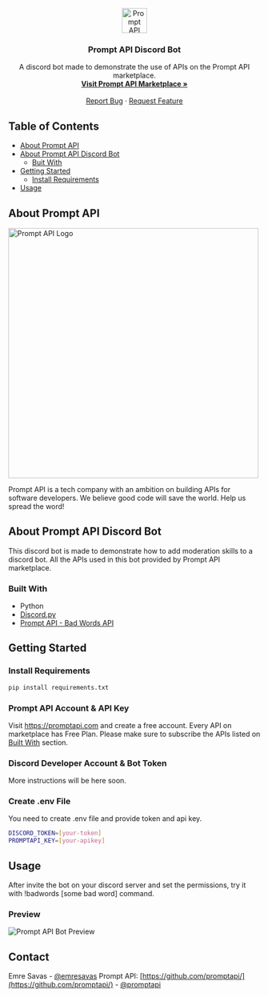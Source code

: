 <p align="center">
  <a href="https://github.com/othneildrew/Best-README-Template">
    <img src="https://cache.promptapi.com/assets/logo/logo.png" alt="Prompt API Logo" height="50">
  </a>

  <h3 align="center">Prompt API Discord Bot</h3>

  <p align="center">
    A discord bot made to demonstrate the use of APIs on the Prompt API marketplace.
    <br />
    <a href="https://promptapi/"><strong>Visit Prompt API Marketplace »</strong></a>
    <br />
    <br />
    <a href="https://github.com/emresavas/promptapi-discord-bot/issues">Report Bug</a>
    ·
    <a href="https://github.com/emresavas/promptapi-discord-bot/issues">Request Feature</a>
  </p>
</p>

<!-- TABLE OF CONTENTS -->
## Table of Contents
* [About Prompt API](#about-prompt-api)
* [About Prompt API Discord Bot](#about-prompt-api-discord-bot)
  * [Buit With](#built-with)
* [Getting Started](#getting-started)
  * [Install Requirements](#install-requirements)
* [Usage](#usage)

## About Prompt API
<img src="https://assets.promptapi.com/blog/marketplace.png" alt="Prompt API Logo" width="500">

Prompt API is a tech company with an ambition on building APIs for software developers. We believe good code will save the world. Help us spread the word!

## About Prompt API Discord Bot
This discord bot is made to demonstrate how to add moderation skills to a discord bot. All the APIs used in this bot provided by Prompt API marketplace.

### Built With
* Python
* [Discord.py](https://discordpy.readthedocs.io/en/latest/)
* [Prompt API - Bad Words API](https://promptapi.com/marketplace/description/bad_words-api)


## Getting Started
### Install Requirements
```sh
pip install requirements.txt 
```
### Prompt API Account & API Key
Visit https://promptapi.com and create a free account. Every API on marketplace has Free Plan. Please make sure to subscribe the APIs listed on [Built With](#built-with) section.

### Discord Developer Account & Bot Token
More instructions will be here soon.

### Create .env File
You need to create .env file and provide token and api key.
```sh
DISCORD_TOKEN=[your-token]
PROMPTAPI_KEY=[your-apikey]
```

## Usage
After invite the bot on your discord server and set the permissions, try it with !badwords [some bad word] command.
### Preview
<img src="https://i.imgur.com/xf0bFia.png" alt="Prompt API Bot Preview">


## Contact

Emre Savas - [@emresavas](https://twitter.com/emresavas)
Prompt API: [https://github.com/promptapi/](https://github.com/promptapi/) - [@promptapi](https://twitter.com/promptapi/)
